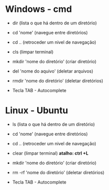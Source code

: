 # Windows - cmd

- dir (lista o que há dentro de um diretório)

- cd 'nome' (navegue entre diretórios)

- cd .. (retroceder um nivel de navegação)

- cls (limpar terminal)

- mkdir 'nome do diretório' (criar diretório)

- del 'nome do aquivo' (deletar arquivos)

- rmdir 'nome do diretório' (deletar diretórios)

- Tecla TAB - Autocomplete

# Linux - Ubuntu

- ls (lista o que há dentro de um diretório)

- cd 'nome' (navegue entre diretórios)

- cd .. (retroceder um nivel de navegação)

- clear (limpar terminal) **atalho: ctrl +L**

- mkdir 'nome do diretório' (criar diretório)

- rm -rf 'nome do diretório' (deletar diretórios)

- Tecla TAB - Autocomplete
